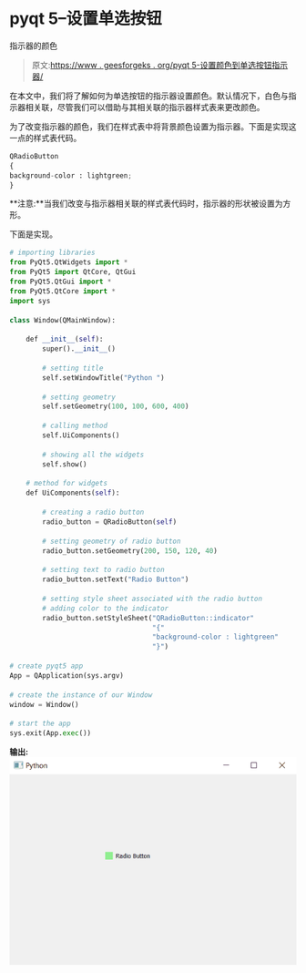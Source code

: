 # pyqt 5–设置单选按钮

指示器的颜色

> 原文:[https://www . geesforgeks . org/pyqt 5-设置颜色到单选按钮指示器/](https://www.geeksforgeeks.org/pyqt5-setting-color-to-indicator-of-radio-button/)

在本文中，我们将了解如何为单选按钮的指示器设置颜色。默认情况下，白色与指示器相关联，尽管我们可以借助与其相关联的指示器样式表来更改颜色。

为了改变指示器的颜色，我们在样式表中将背景颜色设置为指示器。下面是实现这一点的样式表代码。

```py
QRadioButton
{
background-color : lightgreen;
}

```

**注意:**当我们改变与指示器相关联的样式表代码时，指示器的形状被设置为方形。

下面是实现。

```py
# importing libraries
from PyQt5.QtWidgets import * 
from PyQt5 import QtCore, QtGui
from PyQt5.QtGui import * 
from PyQt5.QtCore import * 
import sys

class Window(QMainWindow):

    def __init__(self):
        super().__init__()

        # setting title
        self.setWindowTitle("Python ")

        # setting geometry
        self.setGeometry(100, 100, 600, 400)

        # calling method
        self.UiComponents()

        # showing all the widgets
        self.show()

    # method for widgets
    def UiComponents(self):

        # creating a radio button
        radio_button = QRadioButton(self)

        # setting geometry of radio button
        radio_button.setGeometry(200, 150, 120, 40)

        # setting text to radio button
        radio_button.setText("Radio Button")

        # setting style sheet associated with the radio button
        # adding color to the indicator
        radio_button.setStyleSheet("QRadioButton::indicator"
                                   "{"
                                   "background-color : lightgreen"
                                   "}")

# create pyqt5 app
App = QApplication(sys.argv)

# create the instance of our Window
window = Window()

# start the app
sys.exit(App.exec())
```

**输出:**
![](img/9f655585a681c74531a6637e793e02b5.png)